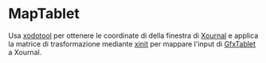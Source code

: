 # MapTablet

Usa [xodotool](https://github.com/jordansissel/xdotool) per ottenere le coordinate di della finestra di [Xournal](https://xournalpp.github.io/)
e applica la matrice di trasformazione mediante [xinit](https://github.com/freedesktop/xorg-xinit) per mappare l'input di
[GfxTablet](https://github.com/rfc2822/GfxTablet) a Xournal.
